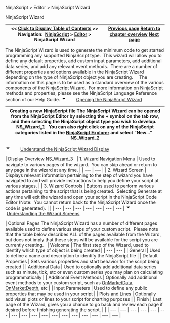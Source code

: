 ﻿
NinjaScript > Editor > NinjaScript Wizard

NinjaScript Wizard

| << [Click to Display Table of Contents](ns_wizard.md) >> **Navigation:**     [NinjaScript](ninjascript-1.md) > [Editor](editor-1.md) > NinjaScript Wizard | [Previous page](ns_explorer-1.md) [Return to chapter overview](editor-1.md) [Next page](code_snippets-1.md) |
| --- | --- |
The NinjaScript Wizard is used to generate the minimum code to get started programming any supported NinjaScript type.  This wizard will allow you to define any default properties, add custom input parameters, add additional data series, and add any relevant event methods.  There are a number of different properties and options available in the NinjaScript Wizard depending on the type of NinjaScript object you are creating.  
 
The information on this page is to be used as a standard overview of the various components of the NinjaScript Wizard.  For more information on NinjaScript methods and properties, please see the NinjaScript Language Reference section of our Help Guide.
![tog_minus](tog_minus-1.gif)        [Opening the NinjaScript Wizard](javascript:HMToggle('toggle','OpeningTheNinjaScriptWizard','OpeningTheNinjaScriptWizard_ICON'))

| Creating a new NinjaScript file The NinjaScript Wizard can be opened from the NinjaScript Editor by selecting the + symbol on the tab row, and then selecting the NinjaScript object type you wish to develop.   NS_Wizard_1   You can also right click on any of the NinjaScript categories listed in the [NinjaScript Explorer](ns_explorer-1.md) and select "New..."   NS_Wizard_2 |
| --- |
![tog_minus](tog_minus-1.gif)        [Understand the NinjaScript Wizard Display](javascript:HMToggle('toggle','UnderstandtheNinjaScriptWizardDisplay','UnderstandtheNinjaScriptWizardDisplay_ICON'))

| Display Overview NS_Wizard_3     | 1. Wizard Navigation Menu | Used to navigate to various pages of the wizard.  You can skip ahead or return to any page in the wizard at any time. | | --- | --- | | 2. Wizard Screen | Displays relevant information pertaining to the step of wizard you have navigated to and will provide instructions to help you define your script at various stages. | | 3. Wizard Controls | Buttons used to perform various actions pertaining to the script that is being created.  Selecting Generate at any time will exit the wizard and open your script in the NinjaScript Code Editor (Note:  You cannot return back to the NinjaScript Wizard once the code is generated). | |
| --- | --- | --- | --- | --- | --- | --- |
![tog_minus](tog_minus-1.gif)        [Understanding the Wizard Screens](javascript:HMToggle('toggle','UnderstandingTheWizardScreens','UnderstandingTheWizardScreens_ICON'))

| Optional Pages The NinjaScript Wizard has a number of different pages available used to define various steps of your custom script.  Please note that the table below describes ALL of the pages available from the Wizard, but does not imply that these steps will be available for the script you are currently creating.     | Welcome | The first step of the Wizard, used to identify which type of object is being created | | --- | --- | | General | Used to define a name and description to identify the NinjaScript file | | Default Properties | Sets various properties and start behavior for the script being created | | Additional Data | Used to optionally add additional data series such as minute, tick, etc or even custom series you may plan on calculating programmatically | | Additional Event Methods | Optionally add additional event methods to your custom script, such as [OnMarketData](onmarketdata-1.md), [OnMarketDepth](onmarketdepth-1.md), etc | | Input Parameters | Used to define any public properties that may be used in your script | | Plots and Lines | Optionally add visual plots or lines to your script for charting purposes | | Finish | Last page of the Wizard, gives you a chance to go back and review each page if desired before finishing generating the script. | |
| --- | --- | --- | --- | --- | --- | --- | --- | --- | --- | --- | --- | --- | --- | --- | --- | --- |

